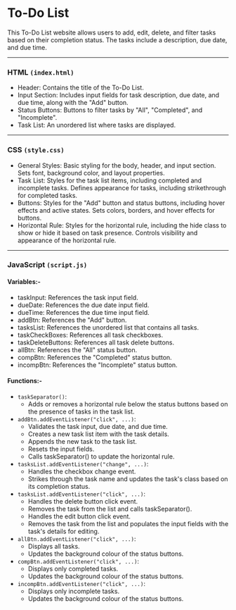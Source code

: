# To-Do List

This To-Do List website allows users to add, edit, delete, and filter tasks based on their completion status. The tasks include a description, due date, and due time.

---

### HTML `(index.html)`
- Header: Contains the title of the To-Do List.
- Input Section: Includes input fields for task description, due date, and due time, along with the "Add" button.
- Status Buttons: Buttons to filter tasks by "All", "Completed", and "Incomplete".
- Task List: An unordered list where tasks are displayed.

---

### CSS `(style.css)`
- General Styles: Basic styling for the body, header, and input section. Sets font, background color, and layout properties.
- Task List: Styles for the task list items, including completed and incomplete tasks. Defines appearance for tasks, including strikethrough for completed tasks.
- Buttons: Styles for the "Add" button and status buttons, including hover effects and active states. Sets colors, borders, and hover effects for buttons.
- Horizontal Rule: Styles for the horizontal rule, including the hide class to show or hide it based on task presence. Controls visibility and appearance of the horizontal rule.

---

### JavaScript `(script.js)`
#### Variables:-
- taskInput: References the task input field.
- dueDate: References the due date input field.
- dueTime: References the due time input field.
- addBtn: References the "Add" button.
- tasksList: References the unordered list that contains all tasks.
- taskCheckBoxes: References all task checkboxes.
- taskDeleteButtons: References all task delete buttons.
- allBtn: References the "All" status button.
- compBtn: References the "Completed" status button.
- incompBtn: References the "Incomplete" status button.
#### Functions:-
- `taskSeparator()`:
  - Adds or removes a horizontal rule below the status buttons based on the presence of tasks in the task list.
- `addBtn.addEventListener("click", ...)`:
  - Validates the task input, due date, and due time.
  - Creates a new task list item with the task details.
  - Appends the new task to the task list.
  - Resets the input fields.
  - Calls taskSeparator() to update the horizontal rule.
- `tasksList.addEventListener("change", ...)`:
  - Handles the checkbox change event.
  - Strikes through the task name and updates the task's class based on its completion status.
- `tasksList.addEventListener("click", ...)`:
  - Handles the delete button click event.<br>
  - Removes the task from the list and calls taskSeparator().<br>
  - Handles the edit button click event.<br>
  - Removes the task from the list and populates the input fields with the task's details for editing.<br>
- `allBtn.addEventListener("click", ...)`:
  - Displays all tasks.
  - Updates the background colour of the status buttons.
- `compBtn.addEventListener("click", ...)`:
  - Displays only completed tasks.
  - Updates the background colour of the status buttons.
- `incompBtn.addEventListener("click", ...)`:
  - Displays only incomplete tasks.
  - Updates the background colour of the status buttons.

